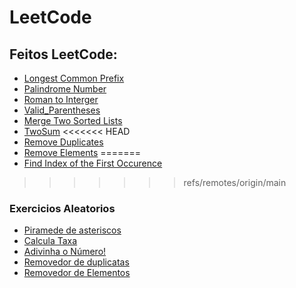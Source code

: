 # LeetCode

## Feitos LeetCode:

- [Longest Common Prefix](LongestCommonPrefix.py)
- [Palindrome Number](PalindromeNumber.py)
- [Roman to Interger](Roman_to_Integer.py)
- [Valid_Parentheses](Valid_Parentheses.py)
- [Merge Two Sorted Lists](MergeTwoSortedLists.py)
- [TwoSum](TwoSum.py)
<<<<<<< HEAD
- [Remove Duplicates](RemoveDuplicates.py)
- [Remove Elements](RemoveElement.py)
=======
- [Find Index of the First Occurence](FindIndexFirstOccurence.py)

>>>>>>> refs/remotes/origin/main


### Exercicios Aleatorios
- [Piramede de asteriscos](piramedeAsteriscos.py)
- [Calcula Taxa](CalculaTaxa.py)
- [Adivinha o Número!](guessNumber.py)
- [Removedor de duplicatas](RemoveDuplicates.py)
- [Removedor de Elementos](RemoveElements.py)